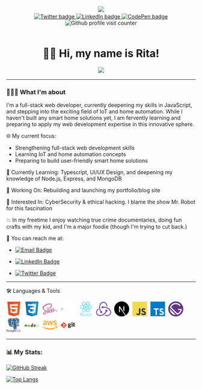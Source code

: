 <div id="header" align="center">
  
  <img src="https://media.giphy.com/media/4CT0HDGW75DSDOdxZR/giphy.gif" />
  <div id="badges">
    <a href="https://twitter.com/ritabradley_dev" target="_blank">
      <img src="https://img.shields.io/badge/Twitter-1DA1F2?logo=twitter&logoColor=white&style=for-the-badge" alt="Twitter badge" />
    </a>
    <a href="https://linkedin.com/in/ritabradley" target="_blank">
      <img src="https://img.shields.io/badge/LinkedIn-0077b5?logo=linkedin&logoColor=white&style=for-the-badge" alt="LinkedIn badge" />
    </a>
    <a href="https://codepen.io/ritabradley_dev" target="_blank">
      <img src="https://img.shields.io/badge/CodePen-black?logo=codepen&logoColor=white&style=for-the-badge" alt="CodePen badge" />
    </a>
  </div>
  <div id="counter">
    <img src="https://komarev.com/ghpvc/?username=ritabradley&style=flat-square&color=8632E6" alt="Github profile visit counter" />
  </div>
  <br />
  <h1>👋🏽 Hi, my name is Rita!</h1>
</div>
<div align="center">
  <img src="https://media.giphy.com/media/L1R1tvI9svkIWwpVYr/giphy.gif" />
</div>

---

### 👩🏽‍💻 What I'm about

I'm a full-stack web developer, currently deepening my skills in JavaScript, and stepping into the exciting field of IoT and home automation. While I haven't built any smart home solutions yet, I am fervently learning and preparing to apply my web development expertise in this innovative sphere.

🌐 My current focus:

- Strengthening full-stack web development skills
- Learning IoT and home automation concepts
- Preparing to build user-friendly smart home solutions

🧠 Currently Learning: Typescript, UI/UX Design, and deepening my knowledge of Node.js, Express, and MongoDB

🔭 Working On: Rebuilding and launching my portfolio/blog site

🤔 Interested In: CyberSecurity & ethical hacking. I blame the show Mr. Robot for this fascination

💥 In my freetime I enjoy watching true crime documentaries, doing fun crafts with my kid, and I'm a major foodie (though I'm trying to cut back.)

📧 You can reach me at: 

  - [![Email Badge](https://img.shields.io/badge/-rita@ritabradley.dev-8632E6?style=flat&logo=Gmail&logoColor=white)](mailto:rita@ritabradley.dev)

  - [![LinkedIn Badge](https://img.shields.io/badge/-ritabradley-0077b5?style=flat&logo=Linkedin&logoColor=white)](https://linkedin.com/in/ritabradley)
  
  - [![Twitter Badge](https://img.shields.io/badge/-ritabradley\__dev-1DA1F2?style=flat&logo=Twitter&logoColor=white)](https://twitter.com/ritabradley_dev)

---
🛠 Languages & Tools
<div>
  <img src="https://github.com/devicons/devicon/blob/master/icons/html5/html5-original.svg" title="HTML5" alt="HTML" width="40" height="40"/>&nbsp;
  <img src="https://github.com/devicons/devicon/blob/master/icons/css3/css3-original.svg" title="CSS3" alt="CSS" width="40" height="40"/>&nbsp;
  <img src="https://github.com/devicons/devicon/blob/master/icons/sass/sass-original.svg" title="Sass" alt="Sass" width="40" height="40"/>&nbsp;
  <img src="https://github.com/devicons/devicon/blob/master/icons/tailwindcss/tailwindcss-original-wordmark.svg" title="TailwindCSS" alt="TailwindCSS" width="40" height="40"/>&nbsp;
  <img src="https://github.com/devicons/devicon/blob/master/icons/react/react-original-wordmark.svg" title="React" alt="React" width="40" height="40"/>&nbsp;
  <img src="https://github.com/devicons/devicon/blob/master/icons/redux/redux-original.svg" title="Redux" alt="Redux " width="40" height="40"/>&nbsp;
  <img src="https://github.com/devicons/devicon/blob/master/icons/nextjs/nextjs-original.svg" title="Next.js" alt="Next.js" width="40" height="40"/>&nbsp;
  <img src="https://github.com/devicons/devicon/blob/master/icons/javascript/javascript-original.svg" title="JavaScript" alt="JavaScript" width="40" height="40"/>&nbsp;
  <img src="https://github.com/devicons/devicon/blob/master/icons/typescript/typescript-original.svg" title="TypeScript" alt="TypeScript" width="40" height="40"/>&nbsp;
  <img src="https://github.com/devicons/devicon/blob/master/icons/gatsby/gatsby-original.svg" title="Gatsby"  alt="Gatsby" width="40" height="40"/>&nbsp;
  <img src="https://github.com/devicons/devicon/blob/master/icons/postgresql/postgresql-original-wordmark.svg" title="PostgreSQL"  alt="PostgreSQL" width="40" height="40"/>&nbsp;
  <img src="https://github.com/devicons/devicon/blob/master/icons/nodejs/nodejs-original-wordmark.svg" title="NodeJS" alt="NodeJS" width="40" height="40"/>&nbsp;
  <img src="https://github.com/devicons/devicon/blob/master/icons/amazonwebservices/amazonwebservices-plain-wordmark.svg" title="AWS" alt="AWS" width="40" height="40"/>&nbsp;
  <img src="https://github.com/devicons/devicon/blob/master/icons/git/git-original-wordmark.svg" title="Git" **alt="Git" width="40" height="40"/>
</div>

---
### 📊 My Stats:
[![GitHub Streak](http://github-readme-streak-stats.herokuapp.com?user=ritabradley&theme=dark&background=300B5B)
](https://git.io/streak-stats)

[![Top Langs](https://github-readme-stats.vercel.app/api/top-langs/?username=ritabradley&layout=compact&theme=vision-friendly-dark)](https://github.com/anuraghazra/github-readme-stats)
